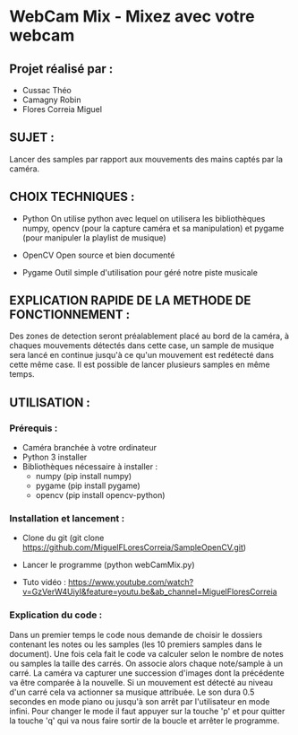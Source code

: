 # WebCam Mix - Mixez avec votre webcam

## Projet réalisé par :
- Cussac Théo
- Camagny Robin
- Flores Correia Miguel

## SUJET :

Lancer des samples par rapport aux mouvements des mains captés par la caméra.

## CHOIX TECHNIQUES :

- Python
	On utilise python avec lequel on utilisera les bibliothèques numpy, opencv (pour la capture caméra et sa manipulation) et pygame (pour manipuler la playlist de musique) 

- OpenCV
	Open source et bien documenté

- Pygame
	Outil simple d'utilisation pour géré notre piste musicale

## EXPLICATION RAPIDE DE LA METHODE DE FONCTIONNEMENT :

Des zones de detection seront préalablement placé au bord de la caméra, à chaques mouvements détectés dans cette case, un sample de musique sera lancé en continue jusqu'à ce qu'un mouvement est redétecté dans cette même case. Il est possible de lancer plusieurs samples en même temps.

## UTILISATION :

### Prérequis :

- Caméra branchée à votre ordinateur
- Python 3 installer 
- Bibliothèques nécessaire à installer : 
	- numpy (pip install numpy)
	- pygame (pip install pygame)
	- opencv (pip install opencv-python)

### Installation et lancement :

- Clone du git (git clone https://github.com/MiguelFLoresCorreia/SampleOpenCV.git)

- Lancer le programme (python webCamMix.py)

- Tuto vidéo : https://www.youtube.com/watch?v=GzVerW4UiyI&feature=youtu.be&ab_channel=MiguelFloresCorreia

### Explication du code :

Dans un premier temps le code nous demande de choisir le dossiers contenant les notes ou les samples (les 10 premiers samples dans le document). Une fois cela fait le code va calculer selon le nombre de notes ou samples la taille des carrés. On associe alors chaque note/sample à un carré.
La caméra va capturer une succession d'images dont la précédente va être comparée à la nouvelle. Si un mouvement est détecté au niveau d'un carré cela va actionner sa musique attribuée.
Le son dura 0.5 secondes en mode piano ou jusqu'à son arrêt par l'utilisateur en mode infini.
Pour changer le mode il faut appuyer sur la touche 'p' et pour quitter la touche 'q' qui va nous faire sortir de la boucle et arrêter le programme.
